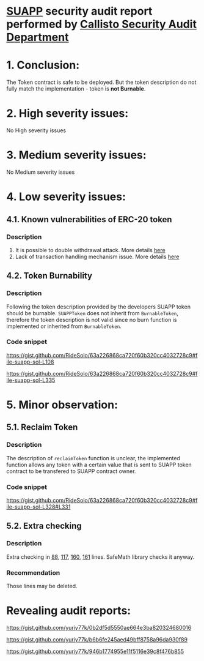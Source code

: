 # [SUAPP](https://docs.google.com/document/d/1wSAGWYC9LnEZDoKpjPg97vxLSYSklsxwo3HjAFCaziw/edit?usp=sharing) security audit report performed by [Callisto Security Audit Department](https://github.com/EthereumCommonwealth/Auditing)

# 1. Conclusion:

The Token contract is safe to be deployed. But the token description do not fully match the implementation - token is **not Burnable**.

# 2. High severity issues:

No High severity issues

# 3. Medium severity issues:

No Medium severity issues


# 4. Low severity issues:

## 4.1. Known vulnerabilities of ERC-20 token

### Description

1. It is possible to double withdrawal attack. More details [here](https://docs.google.com/document/d/1YLPtQxZu1UAvO9cZ1O2RPXBbT0mooh4DYKjA_jp-RLM/edit)
2. Lack of transaction handling mechanism issue. More details [here](https://docs.google.com/document/d/1Feh5sP6oQL1-1NHi-X1dbgT3ch2WdhbXRevDN681Jv4/edit)

## 4.2. Token Burnability 

### Description

Following the token description provided by the developers SUAPP token should be burnable.
`SUAPPToken` does not inherit from `BurnableToken`, therefore the token description is not valid since no burn function is implemented or inherited from `BurnableToken`.

### Code snippet

https://gist.github.com/RideSolo/63a226868ca720f60b320cc4032728c9#file-suapp-sol-L108

https://gist.github.com/RideSolo/63a226868ca720f60b320cc4032728c9#file-suapp-sol-L335


# 5. Minor observation:

## 5.1. Reclaim Token 

### Description

The description of `reclaimToken` function is unclear, the implemented function allows any token with a certain value that is sent to SUAPP token contract to be transfered to SUAPP contract owner.

### Code snippet

https://gist.github.com/RideSolo/63a226868ca720f60b320cc4032728c9#file-suapp-sol-L328#L331

## 5.2. Extra checking

### Description

Extra checking in [88](https://gist.github.com/yuriy77k/523a8833e7be851d12c576c490c019c1#file-suapp-sol-L88), [117](https://gist.github.com/yuriy77k/523a8833e7be851d12c576c490c019c1#file-suapp-sol-L117), [160](https://gist.github.com/yuriy77k/523a8833e7be851d12c576c490c019c1#file-suapp-sol-L160), [161](https://gist.github.com/yuriy77k/523a8833e7be851d12c576c490c019c1#file-suapp-sol-L161) lines. SafeMath library checks it anyway.

### Recommendation

Those lines may be deleted.


# Revealing audit reports:

https://gist.github.com/yuriy77k/0b2df5d5550ae664e3ba820324680016

https://gist.github.com/yuriy77k/b6b6fe245aed49bff8758a96da930f89

https://gist.github.com/yuriy77k/946b1774955e11f5116e39c8f476b855
